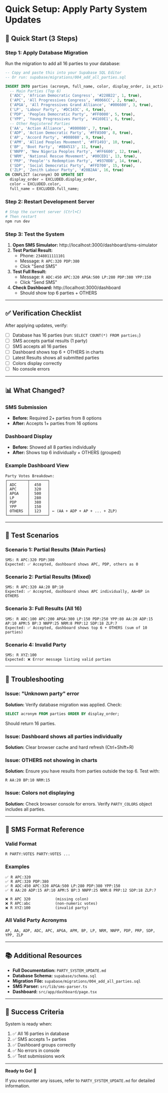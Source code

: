 # Quick Setup: Apply Party System Updates

## 🚀 Quick Start (3 Steps)

### Step 1: Apply Database Migration

Run the migration to add all 16 parties to your database:

```sql
-- Copy and paste this into your Supabase SQL Editor
-- Or run: supabase/migrations/004_add_all_parties.sql

INSERT INTO parties (acronym, full_name, color, display_order, is_active) VALUES
  -- Main Parties (Top 6)
  ('ADC', 'African Democratic Congress', '#228B22', 1, true),
  ('APC', 'All Progressives Congress', '#0066CC', 2, true),
  ('APGA', 'All Progressives Grand Alliance', '#006600', 3, true),
  ('LP', 'Labour Party', '#DC143C', 4, true),
  ('PDP', 'Peoples Democratic Party', '#FF0000', 5, true),
  ('YPP', 'Young Progressives Party', '#4169E1', 6, true),
  -- Other Registered Parties
  ('AA', 'Action Alliance', '#800080', 7, true),
  ('ADP', 'Action Democratic Party', '#FFA500', 8, true),
  ('AP', 'Accord Party', '#008080', 9, true),
  ('APM', 'Allied Peoples Movement', '#FF1493', 10, true),
  ('BP', 'Boot Party', '#8B4513', 11, true),
  ('NNPP', 'New Nigeria Peoples Party', '#FF6600', 12, true),
  ('NRM', 'National Rescue Movement', '#00CED1', 13, true),
  ('PRP', 'People''s Redemption Party', '#9370DB', 14, true),
  ('SDP', 'Social Democratic Party', '#FFD700', 15, true),
  ('ZLP', 'Zenith Labour Party', '#20B2AA', 16, true)
ON CONFLICT (acronym) DO UPDATE SET
  display_order = EXCLUDED.display_order,
  color = EXCLUDED.color,
  full_name = EXCLUDED.full_name;
```

### Step 2: Restart Development Server

```bash
# Stop the current server (Ctrl+C)
# Then restart
npm run dev
```

### Step 3: Test the System

1. **Open SMS Simulator:** http://localhost:3000/dashboard/sms-simulator
2. **Test Partial Result:**
   - Phone: `2348011111101`
   - Message: `R APC:320 PDP:380`
   - Click "Send SMS"
3. **Test Full Result:**
   - Message: `R ADC:450 APC:320 APGA:500 LP:280 PDP:380 YPP:150`
   - Click "Send SMS"
4. **Check Dashboard:** http://localhost:3000/dashboard
   - Should show top 6 parties + OTHERS

---

## ✅ Verification Checklist

After applying updates, verify:

- [ ] Database has 16 parties (run: `SELECT COUNT(*) FROM parties;`)
- [ ] SMS accepts partial results (1 party)
- [ ] SMS accepts all 16 parties
- [ ] Dashboard shows top 6 + OTHERS in charts
- [ ] Latest Results shows all submitted parties
- [ ] Colors display correctly
- [ ] No console errors

---

## 📊 What Changed?

### SMS Submission
- **Before:** Required 2+ parties from 8 options
- **After:** Accepts 1+ parties from 16 options

### Dashboard Display
- **Before:** Showed all 8 parties individually
- **After:** Shows top 6 individually + OTHERS (grouped)

### Example Dashboard View
```
Party Votes Breakdown:
┌─────────┬────────┐
│ ADC     │  450   │
│ APC     │  320   │
│ APGA    │  500   │
│ LP      │  280   │
│ PDP     │  380   │
│ YPP     │  150   │
│ OTHERS  │  123   │ ← (AA + ADP + AP + ... + ZLP)
└─────────┴────────┘
```

---

## 🧪 Test Scenarios

### Scenario 1: Partial Results (Main Parties)
```
SMS: R APC:320 PDP:380
Expected: ✅ Accepted, dashboard shows APC, PDP, others as 0
```

### Scenario 2: Partial Results (Mixed)
```
SMS: R APC:320 AA:20 BP:10
Expected: ✅ Accepted, dashboard shows APC individually, AA+BP in OTHERS
```

### Scenario 3: Full Results (All 16)
```
SMS: R ADC:100 APC:200 APGA:300 LP:150 PDP:250 YPP:80 AA:20 ADP:15 AP:10 APM:5 BP:3 NNPP:25 NRM:8 PRP:12 SDP:18 ZLP:7
Expected: ✅ Accepted, dashboard shows top 6 + OTHERS (sum of 10 parties)
```

### Scenario 4: Invalid Party
```
SMS: R XYZ:100
Expected: ❌ Error message listing valid parties
```

---

## 🔧 Troubleshooting

### Issue: "Unknown party" error
**Solution:** Verify database migration was applied. Check:
```sql
SELECT acronym FROM parties ORDER BY display_order;
```
Should return 16 parties.

### Issue: Dashboard shows all parties individually
**Solution:** Clear browser cache and hard refresh (Ctrl+Shift+R)

### Issue: OTHERS not showing in charts
**Solution:** Ensure you have results from parties outside the top 6. Test with:
```
R AA:20 BP:10 NRM:15
```

### Issue: Colors not displaying
**Solution:** Check browser console for errors. Verify `PARTY_COLORS` object includes all parties.

---

## 📝 SMS Format Reference

### Valid Format
```
R PARTY:VOTES PARTY:VOTES ...
```

### Examples
```
✅ R APC:320
✅ R APC:320 PDP:380
✅ R ADC:450 APC:320 APGA:500 LP:280 PDP:380 YPP:150
✅ R AA:20 ADP:15 AP:10 APM:5 BP:3 NNPP:25 NRM:8 PRP:12 SDP:18 ZLP:7

❌ R APC 320           (missing colon)
❌ R APC:abc           (non-numeric votes)
❌ R XYZ:100           (invalid party)
```

### All Valid Party Acronyms
```
AP, AA, ADP, ADC, APC, APGA, APM, BP, LP, NRM, NNPP, PDP, PRP, SDP, YPP, ZLP
```

---

## 📚 Additional Resources

- **Full Documentation:** `PARTY_SYSTEM_UPDATE.md`
- **Database Schema:** `supabase/schema.sql`
- **Migration File:** `supabase/migrations/004_add_all_parties.sql`
- **SMS Parser:** `src/lib/sms-parser.ts`
- **Dashboard:** `src/app/dashboard/page.tsx`

---

## 🎯 Success Criteria

System is ready when:
1. ✅ All 16 parties in database
2. ✅ SMS accepts 1+ parties
3. ✅ Dashboard groups correctly
4. ✅ No errors in console
5. ✅ Test submissions work

---

**Ready to Go!** 🚀

If you encounter any issues, refer to `PARTY_SYSTEM_UPDATE.md` for detailed information.

